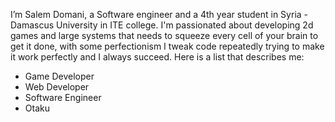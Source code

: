 I’m Salem Domani, a Software engineer and a 4th year student in Syria - Damascus University in ITE college.
I'm passionated about developing 2d games and large systems that needs to squeeze every cell of your brain to get it done, with some perfectionism I tweak code repeatedly trying to make it work perfectly and I always succeed.
Here is a list that describes me:
- Game Developer
- Web Developer
- Software Engineer
- Otaku
